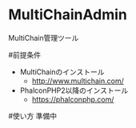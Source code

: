 # MultiChainAdmin
MultiChain管理ツール

#前提条件
* MultiChainのインストール
  - http://www.multichain.com/
* PhalconPHP2以降のインストール
  - https://phalconphp.com/

#使い方
準備中
